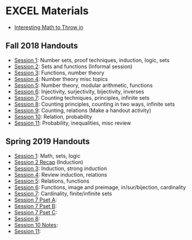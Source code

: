 # EXCEL Materials

- [Interesting Math to Throw in](InterestingMath.md)

## Fall 2018 Handouts

- [Session 1](F18-handouts/1.pdf): Number sets, proof techniques, induction, logic, sets
- [Session 2](F18-handouts/2.pdf): Sets and functions (Informal session)
- [Session 3](F18-handouts/3.pdf): Functions, number theory
- [Session 4](F18-handouts/4.pdf): Number theory misc topics
- [Session 5](F18-handouts/5.pdf): Number theory, modular arithmetic, functions
- [Session 6](F18-handouts/6.pdf): Injectivity, surjectivity, bijectivity, inverses
- [Session 7](F18-handouts/7.pdf): Counting techniques, principles, infinite sets
- [Session 8](F18-handouts/8.pdf): Counting principles, counting in two ways, infinite sets
- [Session 9](F18-handouts/9.pdf): Counting, relations (Make a handout activity)
- [Session 10](F18-handouts/10.pdf): Relation, probability
- [Session 11](F18-handouts/11.pdf): Probability, inequalities, misc review

## Spring 2019 Handouts

- [Session 1](S19-handouts/1.pdf): Math, sets, logic
- [Session 2 Recap](S19-handouts/2-recap.jpg) (Induction)
- [Session 3](S19-handouts/3.pdf): Induction, strong induction
- [Session 4](S19-handouts/4.pdf): Review induction, relations
- [Session 5](S19-handouts/5.pdf): Relations, functions
- [Session 6](S19-handouts/6.pdf): Functions, image and preimage, in/sur/bijection, cardinality
- [Session 7](S19-handouts/7.pdf): Cardinality, finite/infinite sets
- [Session 7 Pset A](S19-handouts/7-pset-A.pdf):
- [Session 7 Pset B](S19-handouts/7-pset-B.pdf):
- [Session 7 Pset C](S19-handouts/7-pset-C.pdf):
- [Session 8](S19-handouts/8.pdf):
- [Session 10 Notes](S19-handouts/10-notes.pdf):
- [Session 11](S19-handouts/11.pdf):
